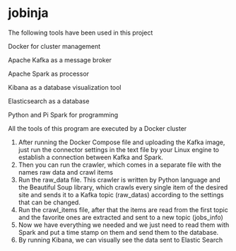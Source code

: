 # jobinja
The following tools have been used in this project

Docker for cluster management

Apache Kafka as a message broker

Apache Spark as processor

Kibana as a database visualization tool

Elasticsearch as a database

Python and Pi Spark for programming

All the tools of this program are executed by a Docker cluster

1. After running the Docker Compose file and uploading the Kafka image, just run the connector settings in the text file by your Linux engine to establish a connection between Kafka and Spark.
2. Then you can run the crawler, which comes in a separate file with the names raw data and crawl items
3. Run the raw_data file. This crawler is written by Python language and the Beautiful Soup library, which crawls every single item of the desired site and sends it to a Kafka topic (raw_datas) according to the settings that can be changed.
4. Run the crawl_items file, after that the items are read from the first topic and the favorite ones are extracted and sent to a new topic (jobs_info)
5. Now we have everything we needed and we just need to read them with Spark and put a time stamp on them and send them to the database.
6. By running Kibana, we can visually see the data sent to Elastic Search
